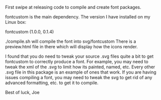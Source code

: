 First swipe at releasing code to compile and create font packages.

fontcustom is the main dependency.  The version I have installed on my Linux box:

fontcustom (1.0.0, 0.1.4)

./compile.sh will compile the font into svg/fontcustom  There is a preview.html file in there
which will display how the icons render.

I found that you do need to tweak your source .svg files quite a bit to get fontcustom to 
correctly produce a font. For example, you may need to tweak the xml of the .svg to limit how its
painted, named, etc.  Every other .svg file in this package is an example of ones that work. If
you are having issues compiling a font, you may need to tweak the svg to get rid of any advanced
formatting, etc. to get it to compile.

Best of luck,
Joe
